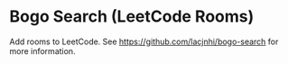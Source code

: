 # Bogo Search (LeetCode Rooms)

Add rooms to LeetCode. See https://github.com/lacjnhi/bogo-search for more information. 
